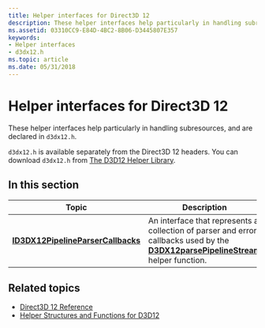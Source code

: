 ```yaml
---
title: Helper interfaces for Direct3D 12
description: These helper interfaces help particularly in handling subresources, and are declared in `d3dx12.h`.
ms.assetid: 03310CC9-E84D-4BC2-8B06-D3445807E357
keywords:
- Helper interfaces
- d3dx12.h
ms.topic: article
ms.date: 05/31/2018
---
```


# Helper interfaces for Direct3D 12

These helper interfaces help particularly in handling subresources, and are declared in `d3dx12.h`.

`d3dx12.h` is available separately from the Direct3D 12 headers. You can download `d3dx12.h` from [The D3D12 Helper Library](https://github.com/microsoft/DirectX-Headers/blob/main/include/directx/d3dx12.h).

## In this section

| Topic | Description |
|-|-|
| [**ID3DX12PipelineParserCallbacks**](id3dx12pipelineparsercallbacks.md) | An interface that represents a collection of parser and error callbacks used by the [**D3DX12parsePipelineStream**](d3dx12parsepipelinestream.md) helper function. |

## Related topics

* [Direct3D 12 Reference](direct3d-12-reference.md)
* [Helper Structures and Functions for D3D12](helper-structures-and-functions-for-d3d12.md)
